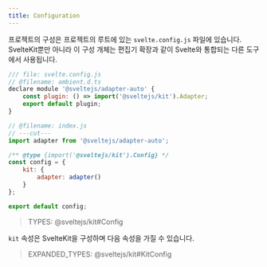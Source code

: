 ```yaml
---
title: Configuration
---
```


프로젝트의 구성은 프로젝트의 루트에 있는 `svelte.config.js` 파일에 있습니다. SvelteKit뿐만 아니라 이 구성 개체는 편집기 확장과 같이 Svelte와 통합되는 다른 도구에서 사용됩니다.

```js
/// file: svelte.config.js
// @filename: ambient.d.ts
declare module '@sveltejs/adapter-auto' {
	const plugin: () => import('@sveltejs/kit').Adapter;
	export default plugin;
}

// @filename: index.js
// ---cut---
import adapter from '@sveltejs/adapter-auto';

/** @type {import('@sveltejs/kit').Config} */
const config = {
	kit: {
		adapter: adapter()
	}
};

export default config;
```

> TYPES: @sveltejs/kit#Config

`kit` 속성은 SvelteKit을 구성하며 다음 속성을 가질 수 있습니다.

> EXPANDED_TYPES: @sveltejs/kit#KitConfig